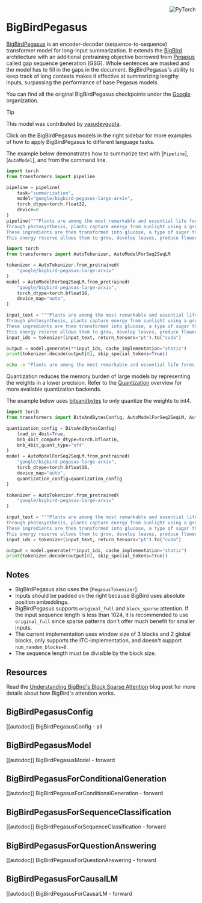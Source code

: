 <!--Copyright 2021 The HuggingFace Team. All rights reserved.

Licensed under the Apache License, Version 2.0 (the "License"); you may not use this file except in compliance with
the License. You may obtain a copy of the License at

http://www.apache.org/licenses/LICENSE-2.0

Unless required by applicable law or agreed to in writing, software distributed under the License is distributed on
an "AS IS" BASIS, WITHOUT WARRANTIES OR CONDITIONS OF ANY KIND, either express or implied. See the License for the
specific language governing permissions and limitations under the License.

⚠️ Note that this file is in Markdown but contain specific syntax for our doc-builder (similar to MDX) that may not be
rendered properly in your Markdown viewer.

-->

<div style="float: right;">
    <div class="flex flex-wrap space-x-1">
           <img alt="PyTorch" src="https://img.shields.io/badge/PyTorch-DE3412?style=flat&logo=pytorch&logoColor=white">
    </div>
</div>

# BigBirdPegasus

[BigBirdPegasus](https://huggingface.co/papers/2007.14062) is an encoder-decoder (sequence-to-sequence) transformer model for long-input summarization. It extends the [BigBird](./big_bird) architecture with an additional pretraining objective borrowed from [Pegasus](./pegasus) called gap sequence generation (GSG). Whole sentences are masked and the model has to fill in the gaps in the document. BigBirdPegasus's ability to keep track of long contexts makes it effective at summarizing lengthy inputs, surpassing the performance of base Pegasus models.

You can find all the original BigBirdPegasus checkpoints under the [Google](https://huggingface.co/google/models?search=bigbird-pegasus) organization.

> [!TIP]
> This model was contributed by [vasudevgupta](https://huggingface.co/vasudevgupta).
>
> Click on the BigBirdPegasus models in the right sidebar for more examples of how to apply BigBirdPegasus to different language tasks.

The example below demonstrates how to summarize text with [`Pipeline`], [`AutoModel`], and from the command line.

<hfoptions id="usage">
<hfoption id="Pipeline">

```py
import torch
from transformers import pipeline

pipeline = pipeline(
    task="summarization",
    model="google/bigbird-pegasus-large-arxiv",
    torch_dtype=torch.float32,
    device=0
)
pipeline("""Plants are among the most remarkable and essential life forms on Earth, possessing a unique ability to produce their own food through a process known as photosynthesis. This complex biochemical process is fundamental not only to plant life but to virtually all life on the planet.
Through photosynthesis, plants capture energy from sunlight using a green pigment called chlorophyll, which is located in specialized cell structures called chloroplasts. In the presence of light, plants absorb carbon dioxide from the atmosphere through small pores in their leaves called stomata, and take in water from the soil through their root systems.
These ingredients are then transformed into glucose, a type of sugar that serves as a source of chemical energy, and oxygen, which is released as a byproduct into the atmosphere. The glucose produced during photosynthesis is not just used immediately; plants also store it as starch or convert it into other organic compounds like cellulose, which is essential for building their cellular structure.
This energy reserve allows them to grow, develop leaves, produce flowers, bear fruit, and carry out various physiological processes throughout their lifecycle.""")
```
</hfoption>
<hfoption id="AutoModel">

```py
import torch
from transformers import AutoTokenizer, AutoModelForSeq2SeqLM

tokenizer = AutoTokenizer.from_pretrained(
    "google/bigbird-pegasus-large-arxiv"
)
model = AutoModelForSeq2SeqLM.from_pretrained(
    "google/bigbird-pegasus-large-arxiv",
    torch_dtype=torch.bfloat16,
    device_map="auto",
)

input_text = """Plants are among the most remarkable and essential life forms on Earth, possessing a unique ability to produce their own food through a process known as photosynthesis. This complex biochemical process is fundamental not only to plant life but to virtually all life on the planet.
Through photosynthesis, plants capture energy from sunlight using a green pigment called chlorophyll, which is located in specialized cell structures called chloroplasts. In the presence of light, plants absorb carbon dioxide from the atmosphere through small pores in their leaves called stomata, and take in water from the soil through their root systems.
These ingredients are then transformed into glucose, a type of sugar that serves as a source of chemical energy, and oxygen, which is released as a byproduct into the atmosphere. The glucose produced during photosynthesis is not just used immediately; plants also store it as starch or convert it into other organic compounds like cellulose, which is essential for building their cellular structure.
This energy reserve allows them to grow, develop leaves, produce flowers, bear fruit, and carry out various physiological processes throughout their lifecycle."""
input_ids = tokenizer(input_text, return_tensors="pt").to("cuda")

output = model.generate(**input_ids, cache_implementation="static")
print(tokenizer.decode(output[0], skip_special_tokens=True))
```
</hfoption>
<hfoption id="transformers-cli">

```bash
echo -e "Plants are among the most remarkable and essential life forms on Earth, possessing a unique ability to produce their own food through a process known as photosynthesis. This complex biochemical process is fundamental not only to plant life but to virtually all life on the planet. Through photosynthesis, plants capture energy from sunlight using a green pigment called chlorophyll, which is located in specialized cell structures called chloroplasts." | transformers-cli run --task summarization --model google/bigbird-pegasus-large-arxiv --device 0
```

</hfoption>
</hfoptions>

Quantization reduces the memory burden of large models by representing the weights in a lower precision. Refer to the [Quantization](../quantization/overview) overview for more available quantization backends.

The example below uses [bitsandbytes](../quantization/bitsandbytes) to only quantize the weights to int4.

```py
import torch
from transformers import BitsAndBytesConfig, AutoModelForSeq2SeqLM, AutoTokenizer

quantization_config = BitsAndBytesConfig(
    load_in_4bit=True,
    bnb_4bit_compute_dtype=torch.bfloat16,
    bnb_4bit_quant_type="nf4"
)
model = AutoModelForSeq2SeqLM.from_pretrained(
    "google/bigbird-pegasus-large-arxiv",
    torch_dtype=torch.bfloat16,
    device_map="auto",
    quantization_config=quantization_config
)

tokenizer = AutoTokenizer.from_pretrained(
    "google/bigbird-pegasus-large-arxiv"
)

input_text = """Plants are among the most remarkable and essential life forms on Earth, possessing a unique ability to produce their own food through a process known as photosynthesis. This complex biochemical process is fundamental not only to plant life but to virtually all life on the planet.
Through photosynthesis, plants capture energy from sunlight using a green pigment called chlorophyll, which is located in specialized cell structures called chloroplasts. In the presence of light, plants absorb carbon dioxide from the atmosphere through small pores in their leaves called stomata, and take in water from the soil through their root systems.
These ingredients are then transformed into glucose, a type of sugar that serves as a source of chemical energy, and oxygen, which is released as a byproduct into the atmosphere. The glucose produced during photosynthesis is not just used immediately; plants also store it as starch or convert it into other organic compounds like cellulose, which is essential for building their cellular structure.
This energy reserve allows them to grow, develop leaves, produce flowers, bear fruit, and carry out various physiological processes throughout their lifecycle."""
input_ids = tokenizer(input_text, return_tensors="pt").to("cuda")

output = model.generate(**input_ids, cache_implementation="static")
print(tokenizer.decode(output[0], skip_special_tokens=True))
```

## Notes

- BigBirdPegasus also uses the [`PegasusTokenizer`].
- Inputs should be padded on the right because BigBird uses absolute position embeddings.
- BigBirdPegasus supports `original_full` and `block_sparse` attention. If the input sequence length is less than 1024, it is recommended to use `original_full` since sparse patterns don't offer much benefit for smaller inputs.
- The current implementation uses window size of 3 blocks and 2 global blocks, only supports the ITC-implementation, and doesn't support `num_random_blocks=0`.
- The sequence length must be divisible by the block size.

## Resources

Read the [Understanding BigBird's Block Sparse Attention](https://huggingface.co/blog/big-bird) blog post for more details about how BigBird's attention works.

## BigBirdPegasusConfig

[[autodoc]] BigBirdPegasusConfig
    - all

## BigBirdPegasusModel

[[autodoc]] BigBirdPegasusModel
    - forward

## BigBirdPegasusForConditionalGeneration

[[autodoc]] BigBirdPegasusForConditionalGeneration
    - forward

## BigBirdPegasusForSequenceClassification

[[autodoc]] BigBirdPegasusForSequenceClassification
    - forward

## BigBirdPegasusForQuestionAnswering

[[autodoc]] BigBirdPegasusForQuestionAnswering
    - forward

## BigBirdPegasusForCausalLM

[[autodoc]] BigBirdPegasusForCausalLM
    - forward

